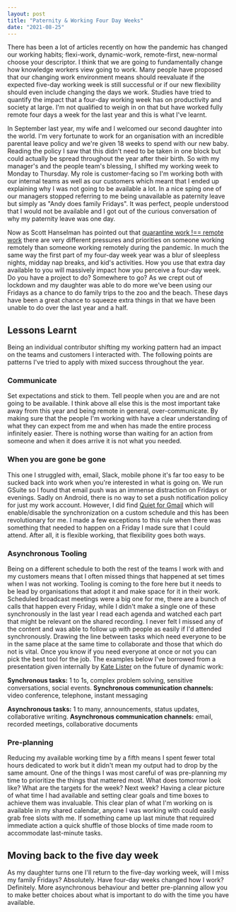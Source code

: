 ```yaml
---
layout: post
title: "Paternity & Working Four Day Weeks"
date: "2021-08-25"
---
```


There has been a lot of articles recently on how the pandemic has changed our
working habits; flexi-work, dynamic-work, remote-first, new-normal choose your
descriptor. I think that we are going to fundamentally change how knowledge
workers view going to work. Many people have proposed that our changing work
environment means should reevaluate if the expected five-day working week is still successful
or if our new flexibility should even include changing the days we work. Studies
have tried to quantify the impact that a four-day working week has on
productivity and society at large. I'm not qualified to weigh in on that but
have worked fully remote four days a week for the last year and this is what
I've learnt.

In September last year, my wife and I welcomed our second daughter into the
world. I'm very fortunate to work for an organisation with an incredible
parental leave policy and we're given 18 weeks to spend with our new baby.
Reading the policy I saw that this didn't need to be taken in one block but
could actually be spread throughout the year after their birth. So with my
manager's and the people team's blessing, I shifted my working week to Monday to
Thursday. My role is customer-facing so I'm working both with our internal teams
as well as our customers which meant that I ended up explaining why I was not
going to be available a lot. In a nice sping one of our managers stopped referring to me being
unavailable as paternity leave but simply as "Andy does family Fridays". It was
perfect, people understood that I would not be available and I got out of the
curious conversation of why my paternity leave was one day.

Now as Scott Hanselman has pointed out that [quarantine work !== remote
work](https://www.hanselman.com/blog/quarantine-work-is-not-remote-work) there
are very different pressures and priorities on someone working remotely than
someone working remotely during the pandemic. In much the same way the first
part of my four-day week year was a blur of sleepless nights, midday nap breaks, and kid's activities. How you use that extra day available to you will massively
impact how you perceive a four-day week. Do you have a project to do?
Somewhere to go? As we crept out of lockdown and my daughter was able to do more
we've been using our Fridays as a chance to do family trips to the zoo and the beach. These days have been a great chance to squeeze extra things in that
we have been unable to do over the last year and a half.

## Lessons Learnt

Being an individual contributor shifting my working pattern had an impact on the
teams and customers I interacted with. The following points are patterns I've
tried to apply with mixed success throughout the year.

### Communicate
Set expectations and stick to them. Tell people when you are and are not
going to be available. I think above all else this is the most important take
away from this year and being remote in general, over-communicate. By making
sure that the people I'm working with have a clear understanding of what they can
expect from me and when has made the entire process infinitely easier. There is
nothing worse than waiting for an action from someone and when it does arrive it
is not what you needed.

### When you are gone be gone
This one I struggled with, email, Slack,
mobile phone it's far too easy to be sucked back into work when you're interested in what
is going on. We run GSuite so I found that email push was an immense distraction
on Fridays or evenings. Sadly on Android, there is no way to set a push notification policy for just my work account.
However, I did find [Quiet for
Gmail](https://play.google.com/store/apps/details?id=com.sgarcia.quiet_for_gmail)
which will enable/disable the synchronization on a custom schedule and this has
been revolutionary for me. I made a few exceptions to this rule when there was
something that needed to happen on a Friday I made sure that I could
attend. After all, it is flexible working, that flexibility goes both ways.

### Asynchronous Tooling 
Being on a different schedule to both the rest of the
teams I work with and my customers means that I often missed things that happened at
set times when I was not working. Tooling is coming to the fore here but
it needs to be lead by organisations that adopt it and make space for it in
their work. Scheduled broadcast meetings were a big one for me, there are a
bunch of calls that happen every Friday, while I didn't make a single one of
these synchronously in the last year I read each agenda and watched each part
that might be relevant on the shared recording. I never felt I missed any of the
content and was able to follow up with people as easily if I'd attended
synchronously.
Drawing the line between tasks which need everyone to be in the same place at
the same time to collaborate and those that which do not is vital. Once you know if
you need everyone at once or not you can pick the best tool for the job. The
examples below I've borrowed from a presentation given internally by [Kate Lister](https://globalworkplaceanalytics.com/about-updated)
on the future of dynamic work:

**Synchronous tasks:** 1 to 1s, complex problem solving, sensitive conversations,
social events.
**Synchronous communication channels:** video conference, telephone, instant
messaging

**Asynchronous tasks:** 1 to many, announcements, status updates, collaborative
writing.
**Asynchronous communication channels:** email, recorded meetings,
collaborative documents

### Pre-planning
Reducing my available working time by a fifth means I spent fewer total
hours dedicated to work but it didn't mean my output had to drop by the same
amount. One of the things I was most careful of was pre-planning my
time to prioritize the things that mattered most. What does
tomorrow look like? What are the targets for the week? Next week? Having a clear picture of
what time I had available and setting clear goals and time boxes to achieve them
was invaluable. This clear plan of what I'm working on is available in my shared
calendar, anyone I was working with could easily grab free slots with me. If
something came up last minute that required immediate action a quick shuffle of
those blocks of time made room to accommodate last-minute tasks.

## Moving back to the five day week

As my daughter turns one I'll return to the five-day working week, will I
miss my family Fridays? Absolutely. Have four-day weeks changed how I
work? Definitely. More asynchronous behaviour and better pre-planning allow you to
make better choices about what is important to do with the time you have available.